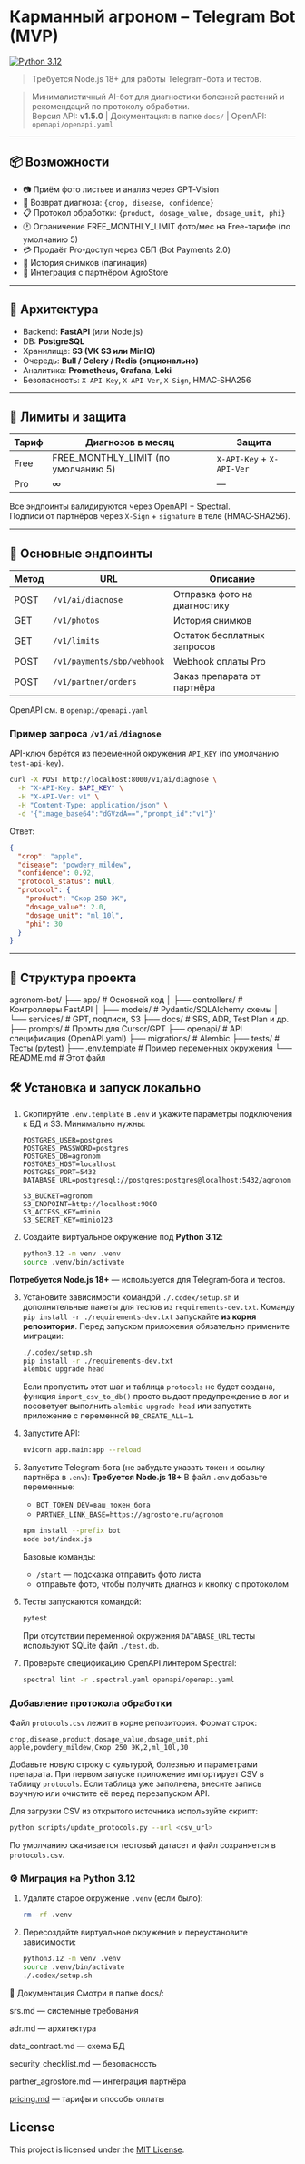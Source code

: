 # Карманный агроном – Telegram Bot (MVP)

[![Python 3.12](https://img.shields.io/badge/python-3.12%2B-blue)](https://www.python.org/downloads/release/python-3120/)
> Требуется Node.js 18+ для работы Telegram-бота и тестов.

> Минималистичный AI-бот для диагностики болезней растений и рекомендаций по протоколу обработки.  
> Версия API: **v1.5.0** | Документация: в папке `docs/` | OpenAPI: `openapi/openapi.yaml`

---

## 📦 Возможности

- 📷 Приём фото листьев и анализ через GPT‑Vision
- 🧪 Возврат диагноза: `{crop, disease, confidence}`
- 📋 Протокол обработки: `{product, dosage_value, dosage_unit, phi}`
- 🕐 Ограничение FREE_MONTHLY_LIMIT фото/мес на Free-тарифе (по умолчанию 5)
- 💳 Продаёт Pro-доступ через СБП (Bot Payments 2.0)
- 📜 История снимков (пагинация)
- 🔗 Интеграция с партнёром AgroStore

---

## 🚀 Архитектура

- Backend: **FastAPI** (или Node.js)
- DB: **PostgreSQL**
- Хранилище: **S3 (VK S3 или MinIO)**
- Очередь: **Bull / Celery / Redis (опционально)**
- Аналитика: **Prometheus, Grafana, Loki**
- Безопасность: `X-API-Key`, `X-API-Ver`, `X-Sign`, HMAC‑SHA256

---

## 🔐 Лимиты и защита

| Тариф      | Диагнозов в месяц | Защита |
|------------|-------------------|--------|
| Free       | FREE_MONTHLY_LIMIT (по умолчанию 5) | `X-API-Key` + `X-API-Ver` |
| Pro        | ∞                 | —      |

Все эндпоинты валидируются через OpenAPI + Spectral.  
Подписи от партнёров через `X-Sign` + `signature` в теле (HMAC‑SHA256).

---

## 📂 Основные эндпоинты

| Метод | URL                       | Описание                      |
|-------|---------------------------|-------------------------------|
| POST  | `/v1/ai/diagnose`         | Отправка фото на диагностику |
| GET   | `/v1/photos`              | История снимков               |
| GET   | `/v1/limits`              | Остаток бесплатных запросов  |
| POST  | `/v1/payments/sbp/webhook`| Webhook оплаты Pro            |
| POST  | `/v1/partner/orders`      | Заказ препарата от партнёра  |

OpenAPI см. в `openapi/openapi.yaml`

### Пример запроса `/v1/ai/diagnose`

API-ключ берётся из переменной окружения `API_KEY` (по умолчанию `test-api-key`).

```bash
curl -X POST http://localhost:8000/v1/ai/diagnose \
  -H "X-API-Key: $API_KEY" \
  -H "X-API-Ver: v1" \
  -H "Content-Type: application/json" \
  -d '{"image_base64":"dGVzdA==","prompt_id":"v1"}'
```

Ответ:

```json
{
  "crop": "apple",
  "disease": "powdery_mildew",
  "confidence": 0.92,
  "protocol_status": null,
  "protocol": {
    "product": "Скор 250 ЭК",
    "dosage_value": 2.0,
    "dosage_unit": "ml_10l",
    "phi": 30
  }
}
```

---

## 🧱 Структура проекта

agronom-bot/
├── app/ # Основной код
│ ├── controllers/ # Контроллеры FastAPI
│ ├── models/ # Pydantic/SQLAlchemy схемы
│ └── services/ # GPT, подписи, S3
├── docs/ # SRS, ADR, Test Plan и др.
├── prompts/ # Промты для Cursor/GPT
├── openapi/ # API спецификация (OpenAPI.yaml)
├── migrations/ # Alembic
├── tests/ # Тесты (pytest)
├── .env.template # Пример переменных окружения
└── README.md # Этот файл



## 🛠️ Установка и запуск локально

1. Скопируйте `.env.template` в `.env` и укажите параметры подключения к БД и S3. Минимально нужны:

   ```env
   POSTGRES_USER=postgres
   POSTGRES_PASSWORD=postgres
   POSTGRES_DB=agronom
   POSTGRES_HOST=localhost
   POSTGRES_PORT=5432
   DATABASE_URL=postgresql://postgres:postgres@localhost:5432/agronom

   S3_BUCKET=agronom
   S3_ENDPOINT=http://localhost:9000
   S3_ACCESS_KEY=minio
   S3_SECRET_KEY=minio123
   ```

2. Создайте виртуальное окружение под **Python 3.12**:

   ```bash
   python3.12 -m venv .venv
   source .venv/bin/activate
   ```


**Потребуется Node.js 18+** — используется для Telegram‑бота и тестов.

3. Установите зависимости командой `./.codex/setup.sh` и дополнительные пакеты для тестов из `requirements-dev.txt`. Команду `pip install -r ./requirements-dev.txt` запускайте **из корня репозитория**. Перед запуском приложения обязательно примените миграции:

   ```bash
   ./.codex/setup.sh
   pip install -r ./requirements-dev.txt
   alembic upgrade head
   ```
   Если пропустить этот шаг и таблица `protocols` не будет создана, функция
   `import_csv_to_db()` просто выдаст предупреждение в лог и посоветует
   выполнить `alembic upgrade head` или запустить приложение с переменной
   `DB_CREATE_ALL=1`.

4. Запустите API:

   ```bash
   uvicorn app.main:app --reload
   ```

5. Запустите Telegram‑бота (не забудьте указать токен и ссылку партнёра в `.env`):
   **Требуется Node.js 18+**
   В файл `.env` добавьте переменные:

   - `BOT_TOKEN_DEV=ваш_токен_бота`
   - `PARTNER_LINK_BASE=https://agrostore.ru/agronom`

   ```bash
   npm install --prefix bot
   node bot/index.js
   ```

   Базовые команды:

   - `/start` — подсказка отправить фото листа
   - отправьте фото, чтобы получить диагноз и кнопку с протоколом

6. Тесты запускаются командой:

   ```bash
   pytest
   ```

   При отсутствии переменной окружения `DATABASE_URL` тесты используют
   SQLite файл `./test.db`.

7. Проверьте спецификацию OpenAPI линтером Spectral:

   ```bash
   spectral lint -r .spectral.yaml openapi/openapi.yaml
   ```


### Добавление протокола обработки

Файл `protocols.csv` лежит в корне репозитория. Формат строк:

```
crop,disease,product,dosage_value,dosage_unit,phi
apple,powdery_mildew,Скор 250 ЭК,2,ml_10l,30
```

Добавьте новую строку с культурой, болезнью и параметрами препарата.
При первом запуске приложение импортирует CSV в таблицу `protocols`.
Если таблица уже заполнена, внесите запись вручную или очистите её
перед перезапуском API.

Для загрузки CSV из открытого источника используйте скрипт:

```bash
python scripts/update_protocols.py --url <csv_url>
```

По умолчанию скачивается тестовый датасет и файл сохраняется в `protocols.csv`.

### ⚙️ Миграция на Python 3.12

1. Удалите старое окружение `.venv` (если было):

   ```bash
   rm -rf .venv
   ```

2. Пересоздайте виртуальное окружение и переустановите зависимости:

   ```bash
   python3.12 -m venv .venv
   source .venv/bin/activate
   ./.codex/setup.sh
   ```
📖 Документация
Смотри в папке docs/:

srs.md — системные требования

adr.md — архитектура

data_contract.md — схема БД

security_checklist.md — безопасность

partner_agrostore.md — интеграция партнёра

[pricing.md](pricing.md) — тарифы и способы оплаты


## License

This project is licensed under the [MIT License](LICENSE).
